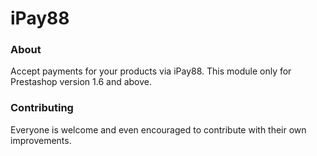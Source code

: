 # iPay88

### About
Accept payments for your products via iPay88. This module only for Prestashop version 1.6 and above.

### Contributing
Everyone is welcome and even encouraged to contribute with their own improvements.